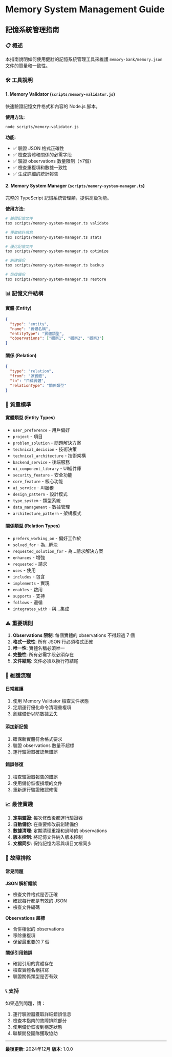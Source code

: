 # Memory System Management Guide
## 記憶系統管理指南

### 📋 概述

本指南說明如何使用健壯的記憶系統管理工具來維護 `memory-bank/memory.json` 文件的質量和一致性。

### 🛠️ 工具說明

#### 1. Memory Validator (`scripts/memory-validator.js`)
快速驗證記憶文件格式和內容的 Node.js 腳本。

**使用方法:**
```bash
node scripts/memory-validator.js
```

**功能:**
- ✅ 驗證 JSON 格式正確性
- ✅ 檢查實體和關係的必需字段
- ✅ 驗證 observations 數量限制（≤7個）
- ✅ 檢查重複項和數據一致性
- ✅ 生成詳細的統計報告

#### 2. Memory System Manager (`scripts/memory-system-manager.ts`)
完整的 TypeScript 記憶系統管理類，提供高級功能。

**使用方法:**
```bash
# 驗證記憶文件
tsx scripts/memory-system-manager.ts validate

# 獲取統計信息
tsx scripts/memory-system-manager.ts stats

# 優化記憶文件
tsx scripts/memory-system-manager.ts optimize

# 創建備份
tsx scripts/memory-system-manager.ts backup

# 恢復備份
tsx scripts/memory-system-manager.ts restore
```

### 📊 記憶文件結構

#### 實體 (Entity)
```json
{
  "type": "entity",
  "name": "實體名稱",
  "entityType": "實體類型",
  "observations": ["觀察1", "觀察2", "觀察3"]
}
```

#### 關係 (Relation)
```json
{
  "type": "relation",
  "from": "源實體",
  "to": "目標實體",
  "relationType": "關係類型"
}
```

### 🎯 質量標準

#### 實體類型 (Entity Types)
- `user_preference` - 用戶偏好
- `project` - 項目
- `problem_solution` - 問題解決方案
- `technical_decision` - 技術決策
- `technical_architecture` - 技術架構
- `backend_service` - 後端服務
- `ui_component_library` - UI組件庫
- `security_feature` - 安全功能
- `core_feature` - 核心功能
- `ai_service` - AI服務
- `design_pattern` - 設計模式
- `type_system` - 類型系統
- `data_management` - 數據管理
- `architecture_pattern` - 架構模式

#### 關係類型 (Relation Types)
- `prefers_working_on` - 偏好工作於
- `solved_for` - 為...解決
- `requested_solution_for` - 為...請求解決方案
- `enhances` - 增強
- `requested` - 請求
- `uses` - 使用
- `includes` - 包含
- `implements` - 實現
- `enables` - 啟用
- `supports` - 支持
- `follows` - 遵循
- `integrates_with` - 與...集成

### ⚠️ 重要規則

1. **Observations 限制**: 每個實體的 observations 不得超過 7 個
2. **格式一致性**: 所有 JSON 行必須格式正確
3. **唯一性**: 實體名稱必須唯一
4. **完整性**: 所有必需字段必須存在
5. **文件結尾**: 文件必須以換行符結尾

### 🔧 維護流程

#### 日常維護
1. 使用 Memory Validator 檢查文件狀態
2. 定期運行優化命令清理重複項
3. 創建備份以防數據丟失

#### 添加新記憶
1. 確保新實體符合格式要求
2. 驗證 observations 數量不超標
3. 運行驗證器確認無錯誤

#### 錯誤修復
1. 檢查驗證器報告的錯誤
2. 使用備份恢復損壞的文件
3. 重新運行驗證確認修復

### 📈 最佳實踐

1. **定期驗證**: 每次修改後都運行驗證器
2. **自動備份**: 在重要修改前創建備份
3. **數據清理**: 定期清理重複和過時的 observations
4. **版本控制**: 將記憶文件納入版本控制
5. **文檔同步**: 保持記憶內容與項目文檔同步

### 🚨 故障排除

#### 常見問題

**JSON 解析錯誤**
- 檢查文件格式是否正確
- 確認每行都是有效的 JSON
- 檢查文件編碼

**Observations 超標**
- 合併相似的 observations
- 移除重複項
- 保留最重要的 7 個

**關係引用錯誤**
- 確認引用的實體存在
- 檢查實體名稱拼寫
- 驗證關係類型是否有效

### 📞 支持

如果遇到問題，請：
1. 運行驗證器獲取詳細錯誤信息
2. 檢查本指南的故障排除部分
3. 使用備份恢復到穩定狀態
4. 聯繫開發團隊獲取協助

---

**最後更新**: 2024年12月
**版本**: 1.0.0

